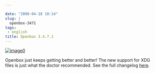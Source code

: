 ```yaml
---

date: "2008-04-18 10:14"
slug: |
  openbox-3471
tags:
 - english
title: Openbox 3.4.7.1
---
```


[![image0](http://www.ogmaciel.com/wp-content/uploads/2008/04/openbox-300x225.png)](http://www.ogmaciel.com/wp-content/uploads/2008/04/openbox.png)

Openbox just keeps getting better and better! The new support for XDG
files is just what the doctor recommended. See the full changelog
[here](http://http//icculus.org/openbox/index.php/Openbox:Changelog).
